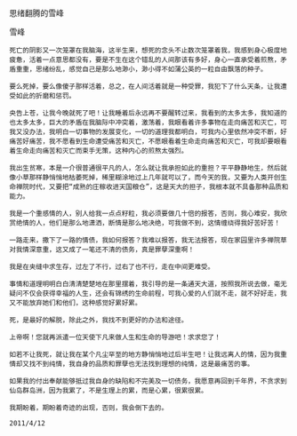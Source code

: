 思绪翻腾的雪峰

雪峰


    死亡的阴影又一次笼罩在我脑海，这半生来，想死的念头不止数次笼罩着我，我感到身心极度地疲惫，活着一点意思都没有，要是不生在这个错乱的人间那该有多好，身心一直承受着煎熬，矛盾重重，思绪纷乱，感觉自己是那么地渺小，渺小得不如蒲公英的一粒自由飘落的种子。

    要么死掉，要么像傻子那样活着，总之，在人间活着就是一种受罪，我犯下了什么天条，让我遭受如此的折磨和惩罚。

    央告上苍，让我今晚就死了吧！让我睡着后永远再不要醒转过来，我看到的太多太多，我知道的也太多太多，巨大的矛盾在我脑际中冲突着，激荡着，我眼看着许多事物在走向痛苦和灭亡，可我又没办法，我明白一切事物的发展变化，一切的道理我都明白，可我内心里依然冲突不断，好痛苦好痛苦，我不愿看到生命遭受痛苦和灭亡，不愿眼看着生命走向痛苦和灭亡，可我却要眼看着生命走向痛苦和灭亡而束手无策，这种内心的煎熬太强烈。

    我出生贫寒，本是一介很普通很平凡的人，怎么就让我承担如此的重担？平平静静地生，然后就像小草那样静悄悄地枯萎死掉，稀里糊涂地过上几年就可以了，而今天的我，又要为人类开创生命禅院时代，又要把“成熟的庄稼收进天国粮仓”，这是天大的担子，我根本就不具备那种品质和能力。

    我是一个重感情的人，别人给我一点点籽粒，我必须要做几十倍的报答，否则，我心难安，我欣赏绝情的人，他们是那么地潇洒，断情是那么地决绝，可我做不到，这情缠绕得我好苦好苦！

    一路走来，撒下了一路的情债，我如何报答？我难以报答，我无法报答，现在家园里许多禅院草对我情深意重，这又成了一笔还不清的债务，真是罪孽深重啊！

    我是在夹缝中求生存，过左了不行，过右了也不行，走在中间更难受。

    事情和道理明明白白清清楚楚地在那里摆着，我引导的是一条通天大道，按照我所说去做，毫无疑问不仅会获得幸福的人生，还会有锦绣的生命前程，可我心爱的人们就不走，就不好好走，我又不能放弃她们和他们，这种感觉好累好累。

    死，是最好的解脱，除此之外，我找不到更好的办法和途径。

    上帝啊！您就再派遣一位天使下凡来做人生和生命的导游吧！求求您了！

    如若不让我死，就让我在某个凡尘罕至的地方静悄悄地过后半生吧！让我远离人的情，因为我重情却又找不到纯情，我自身的品质和罪孽也无法找到理想的纯情，这是最痛苦的事。

    如果我的付出奉献能够抵过我自身的缺陷和不完美及一切债务，我愿意再回到千年界，不贪求到仙岛群岛洲，因为我累了，不是生理上的累，而是心累，很累很累。

    我期盼着，期盼着奇迹的出现，否则，我会倒下去的。

    2011/4/12



